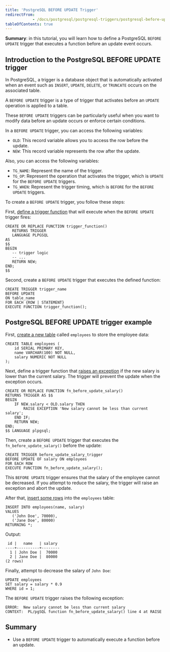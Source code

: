 ```yaml
---
title: 'PostgreSQL BEFORE UPDATE Trigger'
redirectFrom: 
            - /docs/postgresql/postgresql-triggers/postgresql-before-update-trigger
tableOfContents: true
---
```


**Summary**: in this tutorial, you will learn how to define a PostgreSQL `BEFORE UPDATE` trigger that executes a function before an update event occurs.

## Introduction to the PostgreSQL BEFORE UPDATE trigger

In PostgreSQL, a trigger is a database object that is automatically activated when an event such as `INSERT`, `UPDATE`, `DELETE`, or `TRUNCATE` occurs on the associated table.

A `BEFORE UPDATE` trigger is a type of trigger that activates before an `UPDATE` operation is applied to a table.

These `BEFORE UPDATE` triggers can be particularly useful when you want to modify data before an update occurs or enforce certain conditions.

In a `BEFORE UPDATE` trigger, you can access the following variables:

- `OLD`: This record variable allows you to access the row before the update.
- `NEW`: This record variable represents the row after the update.

Also, you can access the following variables:

- `TG_NAME`: Represent the name of the trigger.
- `TG_OP`: Represent the operation that activates the trigger, which is `UPDATE` for the `BEFORE UPDATE` triggers.
- `TG_WHEN`: Represent the trigger timing, which is `BEFORE` for the `BEFORE UPDATE` triggers.

To create a `BEFORE UPDATE` trigger, you follow these steps:

First, [define a trigger function](/docs/postgresql/postgresql-plpgsql/postgresql-create-function) that will execute when the `BEFORE UPDATE` trigger fires:

```
CREATE OR REPLACE FUNCTION trigger_function()
   RETURNS TRIGGER
   LANGUAGE PLPGSQL
AS
$$
BEGIN
   -- trigger logic
   -- ...
   RETURN NEW;
END;
$$
```

Second, create a `BEFORE UPDATE` trigger that executes the defined function:

```
CREATE TRIGGER trigger_name
BEFORE UPDATE
ON table_name
FOR EACH {ROW | STATEMENT}
EXECUTE FUNCTION trigger_function();
```

## PostgreSQL BEFORE UPDATE trigger example

First, [create a new table](/docs/postgresql/postgresql-create-table) called `employees` to store the employee data:

```
CREATE TABLE employees (
    id SERIAL PRIMARY KEY,
    name VARCHAR(100) NOT NULL,
    salary NUMERIC NOT NULL
);
```

Next, define a trigger function that [raises an exception](/docs/postgresql/postgresql-plpgsql/postgresql-exception) if the new salary is lower than the current salary. The trigger will prevent the update when the exception occurs.

```
CREATE OR REPLACE FUNCTION fn_before_update_salary()
RETURNS TRIGGER AS $$
BEGIN
    IF NEW.salary < OLD.salary THEN
        RAISE EXCEPTION 'New salary cannot be less than current salary';
    END IF;
    RETURN NEW;
END;
$$ LANGUAGE plpgsql;
```

Then, create a `BEFORE UPDATE` trigger that executes the `fn_before_update_salary()` before the update:

```
CREATE TRIGGER before_update_salary_trigger
BEFORE UPDATE OF salary ON employees
FOR EACH ROW
EXECUTE FUNCTION fn_before_update_salary();
```

This `BEFORE UPDATE` trigger ensures that the salary of the employee cannot be decreased. If you attempt to reduce the salary, the trigger will raise an exception and abort the update.

After that, [insert some rows](/docs/postgresql/postgresql-insert-multiple-rows) into the `employees` table:

```
INSERT INTO employees(name, salary)
VALUES
   ('John Doe', 70000),
   ('Jane Doe', 80000)
RETURNING *;
```

Output:

```
 id |   name   | salary
----+----------+--------
  1 | John Doe |  70000
  2 | Jane Doe |  80000
(2 rows)
```

Finally, attempt to decrease the salary of `John Doe`:

```
UPDATE employees
SET salary = salary * 0.9
WHERE id = 1;
```

The `BEFORE UPDATE` trigger raises the following exception:

```
ERROR:  New salary cannot be less than current salary
CONTEXT:  PL/pgSQL function fn_before_update_salary() line 4 at RAISE
```

## Summary

- Use a `BEFORE UPDATE` trigger to automatically execute a function before an update.
